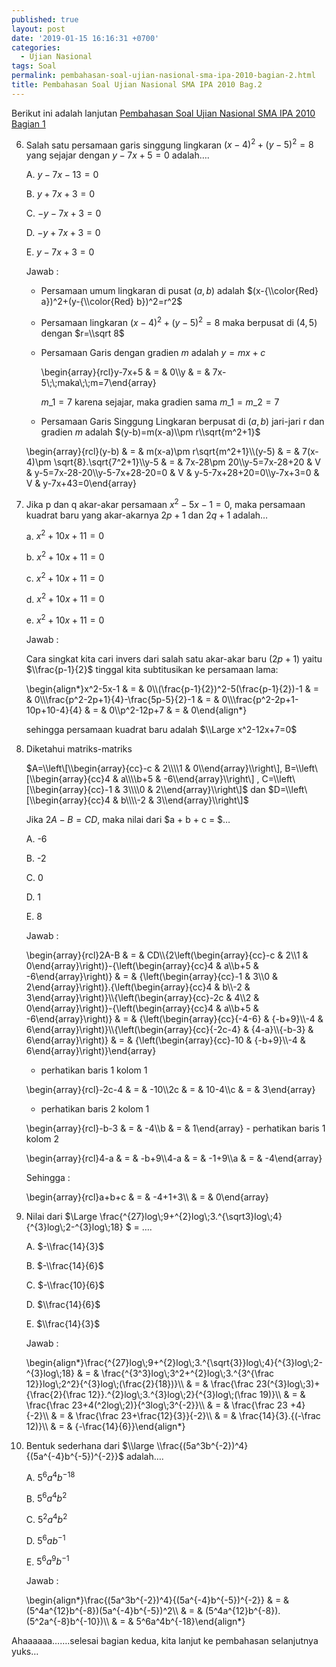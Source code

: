 ```yaml
---
published: true
layout: post
date: '2019-01-15 16:16:31 +0700'
categories:
  - Ujian Nasional
tags: Soal
permalink: pembahasan-soal-ujian-nasional-sma-ipa-2010-bagian-2.html
title: Pembahasan Soal Ujian Nasional SMA IPA 2010 Bag.2
---
```

Berikut ini adalah lanjutan [Pembahasan Soal Ujian Nasional SMA IPA 2010 Bagian 1]({{site.baseurl}}/pembahasan-soal-ujian-nasional-sma-ipa-2010-bagian-1.html)

6.  Salah satu persamaan garis singgung lingkaran $(x-4)^2+(y-5)^2=8$ yang sejajar dengan $y-7x+5=0$ adalah….
    
    A. $y-7x-13=0$
    
    B. $y+7x+3=0$
    
    C. $-y-7x+3=0$
    
    D. $-y+7x+3=0$
    
    E. $y-7x+3=0$
    
    Jawab :
    
    *   Persamaan umum lingkaran di pusat $(a,b)$ adalah $(x-{\\color{Red} a})^2+(y-{\\color{Red} b})^2=r^2$
    *   Persamaan lingkaran $(x-4)^2+(y-5)^2=8$ maka berpusat di $(4,5)$ dengan $r=\\sqrt 8$
    *   Persamaan Garis dengan gradien $m$ adalah $y=mx+c$
        
        \\begin{array}{rcl}y-7x+5 & = & 0\\\\y & = & 7x-5\\;\\;maka\\;\\;m=7\\end{array}
        
        $m\_1=7$ karena sejajar, maka gradien sama $m\_1=m\_2=7$
        
    *   Persamaan Garis Singgung Lingkaran berpusat di $(a,b)$ jari-jari r dan gradien $m$ adalah $(y-b)=m(x-a)\\pm r\\sqrt{m^2+1}$
        
    
    \\begin{array}{rcl}(y-b) & = & m(x-a)\\pm r\\sqrt{m^2+1}\\\\(y-5) & = & 7(x-4)\\pm \\sqrt{8}.\\sqrt{7^2+1}\\\\y-5 & = & 7x-28\\pm 20\\\\y-5=7x-28+20 & V & y-5=7x-28-20\\\\y-5-7x+28-20=0 & V & y-5-7x+28+20=0\\\\y-7x+3=0 & V & y-7x+43=0\\end{array}
    
7.  Jika p dan q akar-akar persamaan $x^2-5x-1=0$, maka persamaan kuadrat baru yang akar-akarnya $2p+1$ dan $2q+1$ adalah…
    
    a. $x^2+10x+11=0$
    
    b. $x^2+10x+11=0$
    
    c. $x^2+10x+11=0$
    
    d. $x^2+10x+11=0$
    
    e. $x^2+10x+11=0$
    
    Jawab :
    
    Cara singkat kita cari invers dari salah satu akar-akar baru $(2p+1)$ yaitu $\\frac{p-1}{2}$ tinggal kita subtitusikan ke persamaan lama:
    
    \\begin{align\*}x^2-5x-1 & = & 0\\\\(\\frac{p-1}{2})^2-5(\\frac{p-1}{2})-1 & = & 0\\\\\\frac{p^2-2p+1}{4}-\\frac{5p-5}{2}-1 & = & 0\\\\\\frac{p^2-2p+1-10p+10-4}{4} & = & 0\\\\p^2-12p+7 & = & 0\\end{align\*}
    
    sehingga persamaan kuadrat baru adalah $\\Large x^2-12x+7=0$
    
8.  Diketahui matriks-matriks
    
    $A=\\left\[\\begin{array}{cc}-c & 2\\\\1 & 0\\end{array}\\right\], B=\\left\[\\begin{array}{cc}4 & a\\\\b+5 & -6\\end{array}\\right\] , C=\\left\[\\begin{array}{cc}-1 & 3\\\\0 & 2\\end{array}\\right\]$ dan $D=\\left\[\\begin{array}{cc}4 & b\\\\-2 & 3\\end{array}\\right\]$
    
    Jika $2A-B = CD$, maka nilai dari $a + b + c = $…
    
    A. -6
    
    B. -2
    
    C. 0
    
    D. 1
    
    E. 8
    
    Jawab :
    
    \\begin{array}{rcl}2A-B & = & CD\\\\{2\\left(\\begin{array}{cc}-c & 2\\\\1 & 0\\end{array}\\right)}-{\\left(\\begin{array}{cc}4 & a\\\\b+5 & -6\\end{array}\\right)} & = & {\\left(\\begin{array}{cc}-1 & 3\\\\0 & 2\\end{array}\\right)}.{\\left(\\begin{array}{cc}4 & b\\\\-2 & 3\\end{array}\\right)}\\\\{\\left(\\begin{array}{cc}-2c & 4\\\\2 & 0\\end{array}\\right)}-{\\left(\\begin{array}{cc}4 & a\\\\b+5 & -6\\end{array}\\right)} & = & {\\left(\\begin{array}{cc}{-4-6} & {-b+9}\\\\-4 & 6\\end{array}\\right)}\\\\{\\left(\\begin{array}{cc}{-2c-4} & {4-a}\\\\{-b-3} & 6\\end{array}\\right)} & = & {\\left(\\begin{array}{cc}-10 & {-b+9}\\\\-4 & 6\\end{array}\\right)}\\end{array}
    
    *   perhatikan baris 1 kolom 1
    
    \\begin{array}{rcl}-2c-4 & = & -10\\\\2c & = & 10-4\\\\c & = & 3\\end{array}
    
    *   perhatikan baris 2 kolom 1
    
    \\begin{array}{rcl}-b-3 & = & -4\\\\b & = & 1\\end{array} - perhatikan baris 1 kolom 2
    
    \\begin{array}{rcl}4-a & = & -b+9\\\\4-a & = & -1+9\\\\a & = & -4\\end{array}
    
    Sehingga :
    
    \\begin{array}{rcl}a+b+c & = & -4+1+3\\\\ & = & 0\\end{array}
    
9.  Nilai dari $\\Large \\frac{^{27}log\\;9+^{2}log\\;3.^{\\sqrt3}log\\;4}{^{3}log\\;2-^{3}log\\;18} $ = ….
    
    A. $-\\frac{14}{3}$
    
    B. $-\\frac{14}{6}$
    
    C. $-\\frac{10}{6}$
    
    D. $\\frac{14}{6}$
    
    E. $\\frac{14}{3}$
    
    Jawab :
    
    \\begin{align\*}\\frac{^{27}log\\;9+^{2}log\\;3.^{\\sqrt{3}}log\\;4}{^{3}log\\;2-^{3}log\\;18} & = & \\frac{^{3^3}log\\;3^2+^{2}log\\;3.^{3^{\\frac 12}}log\\;2^2}{^{3}log\\;(\\frac{2}{18})}\\\\ & = & \\frac{\\frac 23(^{3}log\\;3)+{\\frac{2}{\\frac 12}}.^{2}log\\;3.^{3}log\\;2}{^{3}log\\;(\\frac 19)}\\\\ & = & \\frac{\\frac 23+4(^2log\\;2)}{^3log\\;3^{-2}}\\\\ & = & \\frac{\\frac 23 +4}{-2}\\\\ & = & \\frac{\\frac 23+\\frac{12}{3}}{-2}\\\\ & = & \\frac{14}{3}.{(-\\frac 12)}\\\\ & = & {-\\frac{14}{6}}\\end{align\*}
    
10. Bentuk sederhana dari $\\large \\frac{(5a^3b^{-2})^4}{(5a^{-4}b^{-5})^{-2}}$ adalah….
    
    A. $5^6a^4b^{-18}$
    
    B. $5^6a^4b^2$
    
    C. $5^2a^4b^2$
    
    D. $5^6ab^{-1}$
    
    E. $5^6a^9b^{-1}$
    
    Jawab :
    
    \\begin{align\*}\\frac{(5a^3b^{-2})^4}{(5a^{-4}b^{-5})^{-2}} & = & (5^4a^{12}b^{-8})(5a^{-4}b^{-5})^2\\\\ & = & (5^4a^{12}b^{-8}).(5^2a^{-8}b^{-10})\\\\ & = & 5^6a^4b^{-18}\\end{align\*}
    

Ahaaaaaa…….selesai bagian kedua, kita lanjut ke pembahasan selanjutnya yuks…
